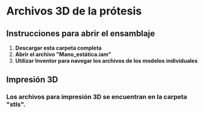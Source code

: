 # Archivos 3D de la prótesis

## Instrucciones para abrir el ensamblaje

1. **Descargar esta carpeta completa**
2. **Abrir el archivo "Mano_estática.iam"**
3. **Utilizar Inventor para navegar los archivos de los modelos individuales**

## Impresión 3D
### Los archivos para impresión 3D se encuentran en la carpeta "stls".



